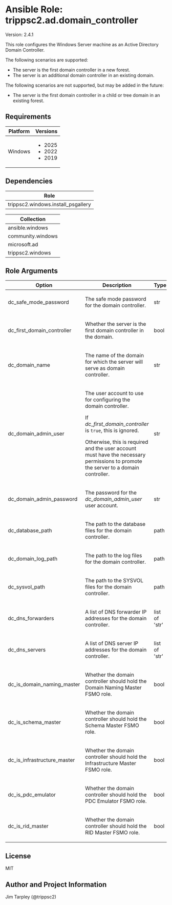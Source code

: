 <!-- BEGIN_ANSIBLE_DOCS -->

# Ansible Role: trippsc2.ad.domain_controller
Version: 2.4.1

This role configures the Windows Server machine as an Active Directory Domain Controller.

The following scenarios are supported:
- The server is the first domain controller in a new forest.
- The server is an additional domain controller in an existing domain.

The following scenarios are not supported, but may be added in the future:
- The server is the first domain controller in a child or tree domain in an existing forest.


## Requirements

| Platform | Versions |
| -------- | -------- |
| Windows | <ul><li>2025</li><li>2022</li><li>2019</li></ul> |

## Dependencies
| Role |
| ---- |
| trippsc2.windows.install_psgallery |

| Collection |
| ---------- |
| ansible.windows |
| community.windows |
| microsoft.ad |
| trippsc2.windows |

## Role Arguments
|Option|Description|Type|Required|Choices|Default|
|---|---|---|---|---|---|
| dc_safe_mode_password | <p>The safe mode password for the domain controller.</p> | str | yes |  |  |
| dc_first_domain_controller | <p>Whether the server is the first domain controller in the domain.</p> | bool | no |  | False |
| dc_domain_name | <p>The name of the domain for which the server will serve as domain controller.</p> | str | yes |  |  |
| dc_domain_admin_user | <p>The user account to use for configuring the domain controller.</p><p>If *dc_first_domain_controller* is `true`, this is ignored.</p><p>Otherwise, this is required and the user account must have the necessary permissions to promote the server to a domain controller.</p> | str | no |  |  |
| dc_domain_admin_password | <p>The password for the *dc_domain_admin_user* user account.</p> | str | no |  |  |
| dc_database_path | <p>The path to the database files for the domain controller.</p> | path | no |  | C:\Windows\NTDS |
| dc_domain_log_path | <p>The path to the log files for the domain controller.</p> | path | no |  | C:\Windows\Logs |
| dc_sysvol_path | <p>The path to the SYSVOL files for the domain controller.</p> | path | no |  | C:\Windows\SYSVOL |
| dc_dns_forwarders | <p>A list of DNS forwarder IP addresses for the domain controller.</p> | list of 'str' | no |  | ['8.8.8.8', '4.2.2.2'] |
| dc_dns_servers | <p>A list of DNS server IP addresses for the domain controller.</p> | list of 'str' | yes |  |  |
| dc_is_domain_naming_master | <p>Whether the domain controller should hold the Domain Naming Master FSMO role.</p> | bool | no |  | False |
| dc_is_schema_master | <p>Whether the domain controller should hold the Schema Master FSMO role.</p> | bool | no |  | False |
| dc_is_infrastructure_master | <p>Whether the domain controller should hold the Infrastructure Master FSMO role.</p> | bool | no |  | False |
| dc_is_pdc_emulator | <p>Whether the domain controller should hold the PDC Emulator FSMO role.</p> | bool | no |  | False |
| dc_is_rid_master | <p>Whether the domain controller should hold the RID Master FSMO role.</p> | bool | no |  | False |


## License
MIT

## Author and Project Information
Jim Tarpley (@trippsc2)
<!-- END_ANSIBLE_DOCS -->
